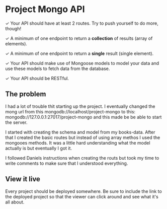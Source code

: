 # Project Mongo API

✓ Your API should have at least 2 routes. Try to push yourself to do more, though!

✓ A minimum of one endpoint to return a **collection** of results (array of elements).

✓ A minimum of one endpoint to return a **single** result (single element).

✓ Your API should make use of Mongoose models to model your data and use these models to fetch data from the database.

✓ Your API should be RESTful.

## The problem
I had a lot of trouble thit starting up the project. I eventually changed the mong url from this mongodb://localhost/project-mongo to this: mongodb://127.0.0.1:27017/project-mongo and this made be be able to start the server. 

I started with creating the schema and model from my books-data. After that I created the basic routes but instead of using array methos I used the mongooes methods. It was a little hard understanding what the model actually is but eventually I got it. 

I followed Daniels instructions when creating the routs but took my time to write comments to make sure that I understood everything. 

## View it live

Every project should be deployed somewhere. Be sure to include the link to the deployed project so that the viewer can click around and see what it's all about.
